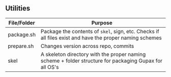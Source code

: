 ## Utilities

| File/Folder | Purpose |
|-------------|---------|
| package.sh  | Package the contents of `skel`, sign, etc. Checks if all files exist and have the proper naming schemes
| prepare.sh  | Changes version across repo, commits
| skel        | A skeleton directory with the proper naming scheme + folder structure for packaging Gupax for all OS's
